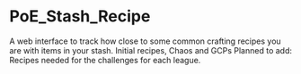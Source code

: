 # PoE_Stash_Recipe
A web interface to track how close to some common crafting recipes you are with items in your stash.
Initial recipes, Chaos and GCPs
Planned to add: Recipes needed for the challenges for each league. 
